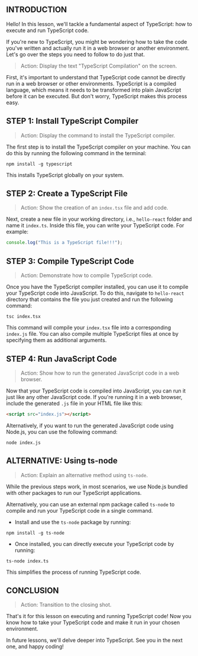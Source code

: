 ## INTRODUCTION

Hello! In this lesson, we'll tackle a fundamental aspect of TypeScript: how to execute and run TypeScript code.

If you're new to TypeScript, you might be wondering how to take the code you've written and actually run it in a web browser or another environment. Let's go over the steps you need to follow to do just that.

> Action: Display the text "TypeScript Compilation" on the screen.

First, it's important to understand that TypeScript code cannot be directly run in a web browser or other environments. TypeScript is a compiled language, which means it needs to be transformed into plain JavaScript before it can be executed. But don't worry, TypeScript makes this process easy.

## STEP 1: Install TypeScript Compiler

> Action: Display the command to install the TypeScript compiler.

The first step is to install the TypeScript compiler on your machine. You can do this by running the following command in the terminal:

```shell
npm install -g typescript
```

This installs TypeScript globally on your system.

## STEP 2: Create a TypeScript File

> Action: Show the creation of an `index.tsx` file and add code.

Next, create a new file in your working directory, i.e., `hello-react` folder and name it `index.ts`. Inside this file, you can write your TypeScript code. For example:

```typescript
console.log("This is a TypeScript file!!!");
```

## STEP 3: Compile TypeScript Code

> Action: Demonstrate how to compile TypeScript code.

Once you have the TypeScript compiler installed, you can use it to compile your TypeScript code into JavaScript. To do this, navigate to `hello-react` directory that contains the file you just created and run the following command:

```shell
tsc index.tsx
```

This command will compile your `index.tsx` file into a corresponding `index.js` file. You can also compile multiple TypeScript files at once by specifying them as additional arguments.

## STEP 4: Run JavaScript Code

> Action: Show how to run the generated JavaScript code in a web browser.

Now that your TypeScript code is compiled into JavaScript, you can run it just like any other JavaScript code. If you're running it in a web browser, include the generated `.js` file in your HTML file like this:

```html
<script src="index.js"></script>
```

Alternatively, if you want to run the generated JavaScript code using Node.js, you can use the following command:

```shell
node index.js
```

## ALTERNATIVE: Using ts-node

> Action: Explain an alternative method using `ts-node`.

While the previous steps work, in most scenarios, we use Node.js bundled with other packages to run our TypeScript applications.

Alternatively, you can use an external npm package called `ts-node` to compile and run your TypeScript code in a single command.

- Install and use the `ts-node` package by running:

```shell
npm install -g ts-node
```

- Once installed, you can directly execute your TypeScript code by running:

```shell
ts-node index.ts
```

This simplifies the process of running TypeScript code.

## CONCLUSION

> Action: Transition to the closing shot.

That's it for this lesson on executing and running TypeScript code! Now you know how to take your TypeScript code and make it run in your chosen environment.

In future lessons, we'll delve deeper into TypeScript. See you in the next one, and happy coding!
